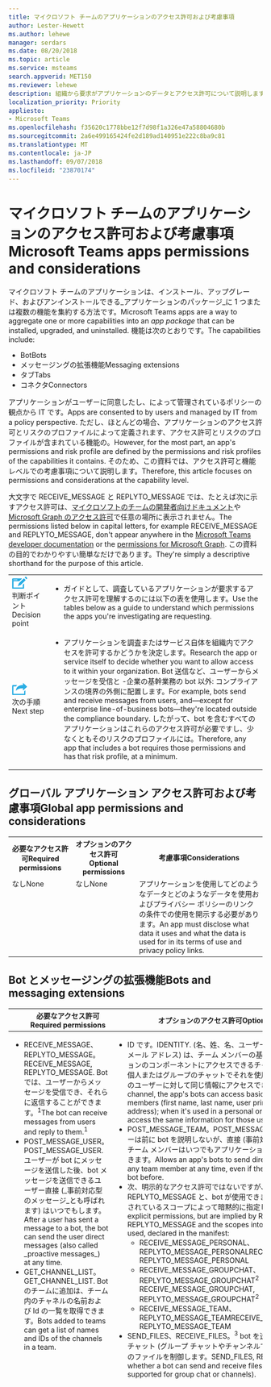 ```yaml
---
title: マイクロソフト チームのアプリケーションのアクセス許可および考慮事項
author: Lester-Hewett
ms.author: lehewe
manager: serdars
ms.date: 08/20/2018
ms.topic: article
ms.service: msteams
search.appverid: MET150
ms.reviewer: lehewe
description: 組織から要求がアプリケーションのデータとアクセス許可について説明します。
localization_priority: Priority
appliesto:
- Microsoft Teams
ms.openlocfilehash: f35620c1778bbe12f7d98f1a326e47a58804680b
ms.sourcegitcommit: 2a6e499165424fe2d189ad140951e222c8ba9c81
ms.translationtype: MT
ms.contentlocale: ja-JP
ms.lasthandoff: 09/07/2018
ms.locfileid: "23870174"
---
```

# <a name="microsoft-teams-apps-permissions-and-considerations"></a><span data-ttu-id="7a8ed-103">マイクロソフト チームのアプリケーションのアクセス許可および考慮事項</span><span class="sxs-lookup"><span data-stu-id="7a8ed-103">Microsoft Teams apps permissions and considerations</span></span>

<span data-ttu-id="7a8ed-104">マイクロソフト チームのアプリケーションは、インストール、アップグレード、およびアンインストールできる_アプリケーションのパッケージ_に 1 つまたは複数の機能を集約する方法です。</span><span class="sxs-lookup"><span data-stu-id="7a8ed-104">Microsoft Teams apps are a way to aggregate one or more capabilities into an _app package_ that can be installed, upgraded, and uninstalled.</span></span> <span data-ttu-id="7a8ed-105">機能は次のとおりです。</span><span class="sxs-lookup"><span data-stu-id="7a8ed-105">The capabilities include:</span></span>

-   <span data-ttu-id="7a8ed-106">Bot</span><span class="sxs-lookup"><span data-stu-id="7a8ed-106">Bots</span></span>
-   <span data-ttu-id="7a8ed-107">メッセージングの拡張機能</span><span class="sxs-lookup"><span data-stu-id="7a8ed-107">Messaging extensions</span></span>
-   <span data-ttu-id="7a8ed-108">タブ</span><span class="sxs-lookup"><span data-stu-id="7a8ed-108">Tabs</span></span>
-   <span data-ttu-id="7a8ed-109">コネクタ</span><span class="sxs-lookup"><span data-stu-id="7a8ed-109">Connectors</span></span>

<span data-ttu-id="7a8ed-110">アプリケーションがユーザーに同意したし、によって管理されているポリシーの観点から IT です。</span><span class="sxs-lookup"><span data-stu-id="7a8ed-110">Apps are consented to by users and managed by IT from a policy perspective.</span></span> <span data-ttu-id="7a8ed-111">ただし、ほとんどの場合、アプリケーションのアクセス許可とリスクのプロファイルによって定義されます、アクセス許可とリスクのプロファイルが含まれている機能の。</span><span class="sxs-lookup"><span data-stu-id="7a8ed-111">However, for the most part, an app's permissions and risk profile are defined by the permissions and risk profiles of the capabilities it contains.</span></span> <span data-ttu-id="7a8ed-112">そのため、この資料では、アクセス許可と機能レベルでの考慮事項について説明します。</span><span class="sxs-lookup"><span data-stu-id="7a8ed-112">Therefore, this article focuses on permissions and considerations at the capability level.</span></span>

<span data-ttu-id="7a8ed-113">大文字で RECEIVE_MESSAGE と REPLYTO_MESSAGE では、たとえば次に示すアクセス許可は、[マイクロソフトのチームの開発者向けドキュメント](https://aka.ms/teamsdevdocs)や[Microsoft Graph のアクセス許可](https://developer.microsoft.com/graph/docs/concepts/permissions_reference)で任意の場所に表示されません。</span><span class="sxs-lookup"><span data-stu-id="7a8ed-113">The permissions listed below in capital letters, for example RECEIVE_MESSAGE and REPLYTO_MESSAGE, don't appear anywhere in the [Microsoft Teams developer documentation](https://aka.ms/teamsdevdocs) or the [permissions for Microsoft Graph](https://developer.microsoft.com/graph/docs/concepts/permissions_reference).</span></span> <span data-ttu-id="7a8ed-114">この資料の目的でわかりやすい簡単なだけであります。</span><span class="sxs-lookup"><span data-stu-id="7a8ed-114">They're simply a descriptive shorthand for the purpose of this article.</span></span>


|    |     |
|-----------|------------|
| ![](media/audio_conferencing_image7.png) <br/><span data-ttu-id="7a8ed-115">判断ポイント</span><span class="sxs-lookup"><span data-stu-id="7a8ed-115">Decision point</span></span>|<ul><li><span data-ttu-id="7a8ed-116">ガイドとして、調査しているアプリケーションが要求するアクセス許可を理解するのには以下の表を使用します。</span><span class="sxs-lookup"><span data-stu-id="7a8ed-116">Use the tables below as a guide to understand which permissions the apps you're investigating are requesting.</span></span></li></ul> |
| ![](media/audio_conferencing_image9.png)<br/><span data-ttu-id="7a8ed-117">次の手順</span><span class="sxs-lookup"><span data-stu-id="7a8ed-117">Next step</span></span>|<ul><li><span data-ttu-id="7a8ed-118">アプリケーションを調査またはサービス自体を組織内でアクセスを許可するかどうかを決定します。</span><span class="sxs-lookup"><span data-stu-id="7a8ed-118">Research the app or service itself to decide whether you want to allow access to it within your organization.</span></span> <span data-ttu-id="7a8ed-119">Bot 送信など、ユーザーからメッセージを受信と -企業の基幹業務の bot 以外: コンプライアンスの境界の外側に配置します。</span><span class="sxs-lookup"><span data-stu-id="7a8ed-119">For example, bots send and receive messages from users, and—except for enterprise line-of-business bots—they're located outside the compliance boundary.</span></span> <span data-ttu-id="7a8ed-120">したがって、bot を含むすべてのアプリケーションはこれらのアクセス許可が必要ですし、少なくともそのリスクのプロファイルには。</span><span class="sxs-lookup"><span data-stu-id="7a8ed-120">Therefore, any app that includes a bot requires those permissions and has that risk profile, at a minimum.</span></span> </li></ul>|

## <a name="global-app-permissions-and-considerations"></a><span data-ttu-id="7a8ed-121">グローバル アプリケーション アクセス許可および考慮事項</span><span class="sxs-lookup"><span data-stu-id="7a8ed-121">Global app permissions and considerations</span></span>

<table>
  <tr>
    <th width="25%"><span data-ttu-id="7a8ed-122">必要なアクセス許可</span><span class="sxs-lookup"><span data-stu-id="7a8ed-122">Required permissions</span></span></th>
    <th width="25%"><span data-ttu-id="7a8ed-123">オプションのアクセス許可</span><span class="sxs-lookup"><span data-stu-id="7a8ed-123">Optional permissions</span></span></th>
    <th width="50%"><span data-ttu-id="7a8ed-124">考慮事項</span><span class="sxs-lookup"><span data-stu-id="7a8ed-124">Considerations</span></span></th>
  </tr>
  <tr>
    <td valign="top"><span data-ttu-id="7a8ed-125">なし</span><span class="sxs-lookup"><span data-stu-id="7a8ed-125">None</span></span></td>
    <td valign="top"><span data-ttu-id="7a8ed-126">なし</span><span class="sxs-lookup"><span data-stu-id="7a8ed-126">None</span></span></td>
    <td valign="top"><span data-ttu-id="7a8ed-127">アプリケーションを使用してどのようなデータとどのようなデータを使用およびプライバシー ポリシーのリンクの条件での使用を開示する必要があります。</span><span class="sxs-lookup"><span data-stu-id="7a8ed-127">An app must disclose what data it uses and what the data is used for in its terms of use and privacy policy links.</span></span></td>
  </tr>
</table>

## <a name="bots-and-messaging-extensions"></a><span data-ttu-id="7a8ed-128">Bot とメッセージングの拡張機能</span><span class="sxs-lookup"><span data-stu-id="7a8ed-128">Bots and messaging extensions</span></span>

<table>
 <thead>
  <tr>
    <th width="0.5%"></th>
    <th width="24.5%"><span data-ttu-id="7a8ed-129">必要なアクセス許可</span><span class="sxs-lookup"><span data-stu-id="7a8ed-129">Required permissions</span></span></th>
    <th width="25%"><span data-ttu-id="7a8ed-130">オプションのアクセス許可</span><span class="sxs-lookup"><span data-stu-id="7a8ed-130">Optional permissions</span></span></th>
    <th width="50%"><span data-ttu-id="7a8ed-131">考慮事項</span><span class="sxs-lookup"><span data-stu-id="7a8ed-131">Considerations</span></span></th>
  </tr>
</thead>
<tbody>
   <tr>
    <td valign="top" colspan="2"><ul><li>   <span data-ttu-id="7a8ed-132">RECEIVE_MESSAGE、REPLYTO_MESSAGE。</span><span class="sxs-lookup"><span data-stu-id="7a8ed-132">RECEIVE_MESSAGE, REPLYTO_MESSAGE.</span></span> <span data-ttu-id="7a8ed-133">Bot では、ユーザーからメッセージを受信でき、それらに返信することができます。<sup>1</sup></span><span class="sxs-lookup"><span data-stu-id="7a8ed-133">The bot can receive messages from users and reply to them.<sup>1</sup></span></span></li><li><span data-ttu-id="7a8ed-134">POST_MESSAGE_USER。</span><span class="sxs-lookup"><span data-stu-id="7a8ed-134">POST_MESSAGE_USER.</span></span> <span data-ttu-id="7a8ed-135">ユーザーが bot にメッセージを送信した後、bot メッセージを送信できるユーザー直接 (_事前対応型のメッセージ_とも呼ばれます) はいつでもします。</span><span class="sxs-lookup"><span data-stu-id="7a8ed-135">After a user has sent a message to a bot, the bot can send the user direct messages (also called _proactive messages_) at any time.</span></span></li><li><span data-ttu-id="7a8ed-136">GET_CHANNEL_LIST。</span><span class="sxs-lookup"><span data-stu-id="7a8ed-136">GET_CHANNEL_LIST.</span></span> <span data-ttu-id="7a8ed-137">Bot のチームに追加は、チーム内のチャネルの名前および Id の一覧を取得できます。</span><span class="sxs-lookup"><span data-stu-id="7a8ed-137">Bots added to teams can get a list of names and IDs of the channels in a team.</span></span></li></ul></td>
    <td valign="top"><ul><li><span data-ttu-id="7a8ed-138">ID です。</span><span class="sxs-lookup"><span data-stu-id="7a8ed-138">IDENTITY.</span></span> <span data-ttu-id="7a8ed-139">(名、姓、名、ユーザー プリンシパル名 [UPN]、e メール アドレス) は、チーム メンバーの基本的な id 情報をアプリケーションのコンポーネントにアクセスできるチャネルでそれを使用する場合個人またはグループのチャットでそれを使用する場合、ボットはそれらのユーザーに対して同じ情報にアクセスできます。</span><span class="sxs-lookup"><span data-stu-id="7a8ed-139">When it's used in a channel, the app's bots can access basic identity information of team members (first name, last name, user principal name [UPN], email address); when it's used in a personal or group chat, the bot can access the same information for those users.</span></span></li><li> <span data-ttu-id="7a8ed-140">POST_MESSAGE_TEAM。</span><span class="sxs-lookup"><span data-stu-id="7a8ed-140">POST_MESSAGE_TEAM.</span></span> <span data-ttu-id="7a8ed-141">場合でも、ユーザーは前に bot を説明しないが、直接 (事前対応型) にメッセージを送信、チーム メンバーはいつでもアプリケーションのコンポーネントを使用できます。</span><span class="sxs-lookup"><span data-stu-id="7a8ed-141">Allows an app's bots to send direct (proactive) messages to any team member at any time, even if the user has never talked to the bot before.</span></span></li><li><span data-ttu-id="7a8ed-142">次、明示的なアクセス許可ではないですが、RECEIVE_MESSAGE と REPLYTO_MESSAGE と、bot が使用できますが、マニフェストで宣言されているスコープによって暗黙的に指定します。</span><span class="sxs-lookup"><span data-stu-id="7a8ed-142">The following are not explicit permissions, but are implied by RECEIVE_MESSAGE and REPLYTO_MESSAGE and the scopes into which the bots can be used, declared in the manifest:</span></span> <ul><li><span data-ttu-id="7a8ed-143">RECEIVE_MESSAGE_PERSONAL、REPLYTO_MESSAGE_PERSONAL</span><span class="sxs-lookup"><span data-stu-id="7a8ed-143">RECEIVE_MESSAGE_PERSONAL, REPLYTO_MESSAGE_PERSONAL</span></span></li><li><span data-ttu-id="7a8ed-144">RECEIVE_MESSAGE_GROUPCHAT、REPLYTO_MESSAGE_GROUPCHAT<sup>2</sup> </span><span class="sxs-lookup"><span data-stu-id="7a8ed-144">RECEIVE_MESSAGE_GROUPCHAT, REPLYTO_MESSAGE_GROUPCHAT<sup>2</sup> </span></span></li><li><span data-ttu-id="7a8ed-145">RECEIVE_MESSAGE_TEAM、REPLYTO_MESSAGE_TEAM</span><span class="sxs-lookup"><span data-stu-id="7a8ed-145">RECEIVE_MESSAGE_TEAM, REPLYTO_MESSAGE_TEAM</span></span></li></ul><li><span data-ttu-id="7a8ed-146">SEND_FILES、RECEIVE_FILES。<sup>3</sup> bot を送受信するかどうかは個人のチャット (グループ チャットやチャンネルではサポートされていません) のファイルを制御します。</span><span class="sxs-lookup"><span data-stu-id="7a8ed-146">SEND_FILES, RECEIVE_FILES.<sup>3</sup> Controls whether a bot can send and receive files in personal chat (not yet supported for group chat or channels).</span></span></li></ul></td>
    <td valign="top"><ul><li><span data-ttu-id="7a8ed-147">Bot では、チームが追加されたことや、それらをインストールしているユーザーにへのアクセスがあるだけです。</span><span class="sxs-lookup"><span data-stu-id="7a8ed-147">Bots only have access to teams to which they've been added or to users who have installed them.</span></span></li><li><span data-ttu-id="7a8ed-148">ボットでして明示的に指定されてユーザーがメッセージを受信するのみです。</span><span class="sxs-lookup"><span data-stu-id="7a8ed-148">Bots only receive messages in which they're explicitly mentioned by users.</span></span> <span data-ttu-id="7a8ed-149">このデータは、企業ネットワークを残します。</span><span class="sxs-lookup"><span data-stu-id="7a8ed-149">This data leaves the corporate network.</span></span></li><li>    <span data-ttu-id="7a8ed-150">ボットは、記載されている場合、会話にのみ返信できます。</span><span class="sxs-lookup"><span data-stu-id="7a8ed-150">Bots can only reply to conversations in which they're mentioned.</span></span></li><li><span data-ttu-id="7a8ed-151">Bot がそのユーザーの ID を保存する場合は、ユーザーは、bot と conversed が、した後メッセージを送信できるユーザー直接任意の時点。</span><span class="sxs-lookup"><span data-stu-id="7a8ed-151">After a user has conversed with a bot, if the bot stores that user's ID, it can send that user direct messages at any time.</span></span> </li><li><span data-ttu-id="7a8ed-152">Bot へのメッセージ、フィッシング詐欺やマルウェアのサイトへのリンクが含まれている理論的に可能ですが、テナント管理者、ユーザー、または Microsoft によってグローバルにボットをブロックすることができます。</span><span class="sxs-lookup"><span data-stu-id="7a8ed-152">It is theoretically possible for bot messages to contain links to phishing or malware sites, but bots can be blocked by the user, the tenant admin, or globally by Microsoft.</span></span> </li><li><span data-ttu-id="7a8ed-153">Bot を取得できます (および格納可能性があります)、アプリケーションの追加には、チーム メンバーや個人またはグループのチャットの個々 のユーザーの非常に基本的な id 情報。</span><span class="sxs-lookup"><span data-stu-id="7a8ed-153">A bot can retrieve (and might store) very basic identity information for the team members the app has been added to, or for individual users in personal or group chats.</span></span> <span data-ttu-id="7a8ed-154">さらにこれらのユーザーに関する情報を取得、bot は Azure Active Directory (AD の Azure) にサインインすることを求める必要があります。</span><span class="sxs-lookup"><span data-stu-id="7a8ed-154">To get further information about these users, the bot must require them to sign in to Azure Active Directory (Azure AD).</span></span> </li><li><span data-ttu-id="7a8ed-155">Bot を取得できます (および格納可能性があります)、チーム内のチャンネルのリストこのデータは、企業ネットワークを残します。</span><span class="sxs-lookup"><span data-stu-id="7a8ed-155">Bots can retrieve (and might store) the list of channels in a team; this data leaves the corporate network.</span></span> </li><li><span data-ttu-id="7a8ed-156">Bot にファイルを送信すると、ファイルは、企業ネットワークを残します。</span><span class="sxs-lookup"><span data-stu-id="7a8ed-156">When a file is sent to a bot, the file leaves the corporate network.</span></span> <span data-ttu-id="7a8ed-157">ファイルを送受信するファイルごとにユーザーの承認が必要です。</span><span class="sxs-lookup"><span data-stu-id="7a8ed-157">Sending and receiving files requires user approval for each file.</span></span> </li><li><span data-ttu-id="7a8ed-158">既定では、ボットは、ユーザーの代わりに動作する機能を持っていないが、bot がサインインするにはユーザーに問い合わせることができます。ユーザーがサインインするとすぐに bot が追加作業を実行できます、アクセス トークンがあります。</span><span class="sxs-lookup"><span data-stu-id="7a8ed-158">By default, bots don't have the ability to act on behalf of the user, but bots can ask users to sign in; as soon as the user signs in, the bot will have an access token with which it can do additional things.</span></span> <span data-ttu-id="7a8ed-159">Bot と、ユーザーがサインインした場所によって異なります正確にどのようなこれらの要素を追加、: bot に登録されている AD の Azure アプリケーションでは<a href="https://apps.dev.microsoft.com/">https://apps.dev.microsoft.com/</a>と、独自のアクセス許可のセットを持つことができます。</span><span class="sxs-lookup"><span data-stu-id="7a8ed-159">Exactly what those additional things are depends on the bot and where the user signs in: a bot is an Azure AD app registered at <a href="https://apps.dev.microsoft.com/">https://apps.dev.microsoft.com/</a> and can have its own set of permissions.</span></span></li><li><span data-ttu-id="7a8ed-160">ユーザーを追加またはチームから削除されるたびに、bot は式ではありません。</span><span class="sxs-lookup"><span data-stu-id="7a8ed-160">Bots are informed whenever users are added to or deleted from a team.</span></span></li><li><span data-ttu-id="7a8ed-161">ボットは、ユーザーの IP アドレスまたはその他の参照元の情報に表示されていません。</span><span class="sxs-lookup"><span data-stu-id="7a8ed-161">Bots don't see users' IP addresses or other referrer information.</span></span> <span data-ttu-id="7a8ed-162">すべての情報は、Microsoft から取得されます。</span><span class="sxs-lookup"><span data-stu-id="7a8ed-162">All information comes from Microsoft.</span></span> <span data-ttu-id="7a8ed-163">(1 つの例外: ユーザーの IP アドレスと参照元の情報にサインインしている UI が表示されます bot は、独自のサインイン処理を実装する場合です)。</span><span class="sxs-lookup"><span data-stu-id="7a8ed-163">(There is one exception: if a bot implements its own sign-in experience, the sign-in UI will see users' IP addresses and referrer information.)</span></span></li><li><span data-ttu-id="7a8ed-164">メッセージングの拡張機能は、その一方で、操作を行いますを参照してくださいユーザーの IP アドレスと参照元の情報です。</span><span class="sxs-lookup"><span data-stu-id="7a8ed-164">Messaging extensions, on the other hand, do see users' IP addresses and referrer information.</span></span></li><li><span data-ttu-id="7a8ed-165">アプリのガイドラインなど、AppSource のレビュー プロセス用に有効な (POST_MESSAGE_TEAM のアクセス許可) を使用してユーザーに個人用のチャット メッセージを投稿することで判断が必要です。</span><span class="sxs-lookup"><span data-stu-id="7a8ed-165">App guidelines (and our AppSource review process) require discretion in posting personal chat messages to users (via the POST_MESSAGE_TEAM permission) for valid purposes.</span></span> <span data-ttu-id="7a8ed-166">迷惑行為、発生時にユーザーは、ボットをブロックできます、テナント管理者は、アプリケーションをブロックできます Microsoft ブロック bot 集中的に必要な場合。</span><span class="sxs-lookup"><span data-stu-id="7a8ed-166">In the event of abuse, users can block the bot, tenant admins can block the app, and Microsoft can block bots centrally if necessary.</span></span></li></ul></td>
</tr>
</tbody>
<tfoot>
<tr><td align="right"><span data-ttu-id="7a8ed-167"><sup>1</sup></span><span class="sxs-lookup"><span data-stu-id="7a8ed-167"><sup>1</sup></span></span></td><td colspan="3"><span data-ttu-id="7a8ed-168">いくつかのボットは、(POST_MESSAGE_USER) のメッセージを送信するのみです。</span><span class="sxs-lookup"><span data-stu-id="7a8ed-168">Some bots only send messages (POST_MESSAGE_USER).</span></span> <span data-ttu-id="7a8ed-169">呼ばれるロボットの「通知のみ」、しかしという用語は、どのような bot を許可または許可しないを参照してください会話経験を公開する bot が望まないことを意味しますしますです。</span><span class="sxs-lookup"><span data-stu-id="7a8ed-169">They're called "notification-only" bots, but the term doesn't refer to what a bot is allowed or not allowed to do, it means that the bot doesn't want to expose a conversational experience.</span></span> <span data-ttu-id="7a8ed-170">チームでは、このフィールドを使用して、通常は有効になります; する UI の機能を無効にします。bot は、何がすることを許可しないで会話の経験を公開しているボットに比較に縛られない。</span><span class="sxs-lookup"><span data-stu-id="7a8ed-170">Teams uses this field to disable functionality in the UI that would ordinarily be enabled; the bot isn't restricted in what it's allowed to do compared to bots that do expose a conversational experience.</span></span></td></tr>
<tr><td align="right"><span data-ttu-id="7a8ed-171"><sup>2</sup></span><span class="sxs-lookup"><span data-stu-id="7a8ed-171"><sup>2</sup></span></span></td><td colspan="3"><span data-ttu-id="7a8ed-172">Developer Preview 現在の。</span><span class="sxs-lookup"><span data-stu-id="7a8ed-172">Currently in Developer Preview.</span></span></td></tr>
<tr><td align="right"><span data-ttu-id="7a8ed-173"><sup>3</sup></span><span class="sxs-lookup"><span data-stu-id="7a8ed-173"><sup>3</sup></span></span></td><td colspan="3"><span data-ttu-id="7a8ed-174">Developer Preview 現在の。</span><span class="sxs-lookup"><span data-stu-id="7a8ed-174">Currently in Developer Preview.</span></span> <span data-ttu-id="7a8ed-175">によって管理される、<code>supportsFiles</code>アプリケーションの manifest.json ファイル内の bot オブジェクトにブール型のプロパティです。</span><span class="sxs-lookup"><span data-stu-id="7a8ed-175">Governed by the <code>supportsFiles</code> Boolean property on the bot object in the manifest.json file for the app.</span></span></td>
</tr>
</tfoot>
</table>

> [!Note]
> <ul><li><span data-ttu-id="7a8ed-176">独自記号には、bot が含まれる場合は、1 秒-別-同意経験初めてのユーザーに署名します。</span><span class="sxs-lookup"><span data-stu-id="7a8ed-176">If a bot has its own sign-in, there's a second—different—consent experience the first time the user signs in.</span></span></li><li><span data-ttu-id="7a8ed-177">現在、(bot、タブ、コネクタ、またはメッセージングの拡張機能) は、チーム アプリケーション内の機能のいずれかに関連付けられた Azure AD のアクセス許可は、チームのアクセス許可の一覧をここから完全に独立しました。</span><span class="sxs-lookup"><span data-stu-id="7a8ed-177">Currently, the Azure AD permissions associated with any of the capabilities inside a Teams app (bot, tab, connector, or messaging extension) are completely separate from the Teams permissions listed here.</span></span></li></ul>


## <a name="tabs"></a><span data-ttu-id="7a8ed-178">タブ</span><span class="sxs-lookup"><span data-stu-id="7a8ed-178">Tabs</span></span>

<span data-ttu-id="7a8ed-179">タブは、チーム内で実行される web サイトです。</span><span class="sxs-lookup"><span data-stu-id="7a8ed-179">A tab is a website running inside Teams.</span></span>

<table>
  <tr>
    <th width="25%"><span data-ttu-id="7a8ed-180">必要なアクセス許可</span><span class="sxs-lookup"><span data-stu-id="7a8ed-180">Required permissions</span></span></th>
    <th width="25%"><span data-ttu-id="7a8ed-181">オプションのアクセス許可</span><span class="sxs-lookup"><span data-stu-id="7a8ed-181">Optional permissions</span></span></th>
    <th width="50%"><span data-ttu-id="7a8ed-182">考慮事項</span><span class="sxs-lookup"><span data-stu-id="7a8ed-182">Considerations</span></span></th>
  </tr>
  <tr>
    <td valign="top"><span data-ttu-id="7a8ed-183">SEND_AND_RECEIVE_WEB_DATA</span><span class="sxs-lookup"><span data-stu-id="7a8ed-183">SEND_AND_RECEIVE_WEB_DATA</span></span></td>
    <td valign="top"><span data-ttu-id="7a8ed-184">[なし] (現在)。</span><span class="sxs-lookup"><span data-stu-id="7a8ed-184">None (currently).</span></span></td>
    <td valign="top"><ul><li><span data-ttu-id="7a8ed-185">タブのリスク プロファイルは、[ブラウザー] タブで実行されている同じ web サイトとほぼ同じです。</span><span class="sxs-lookup"><span data-stu-id="7a8ed-185">The risk profile for a tab is almost identical to that same website running in a browser tab.</span></span> </li><li><span data-ttu-id="7a8ed-186">タブは、また、コンテキストになっているサインイン名を含めると、オフィスの ID、現在のユーザーの 365 グループ (チーム) が置かれているでは、テナント ID とユーザーの現在のロケール ID、現在のユーザーでは、Azure AD オブジェクトの UPN を取得します。</span><span class="sxs-lookup"><span data-stu-id="7a8ed-186">A tab also gets the context in which it's running, including the sign-in name and UPN of the current user, the Azure AD Object ID for the current user, the ID of the Office 365 Group (team) in which it resides, the tenant ID, and the current locale of the user.</span></span> <span data-ttu-id="7a8ed-187">ただし、ユーザーの情報には、これらの Id をマップするには、タブは Azure AD にサインインするユーザーを作成する必要があります。</span><span class="sxs-lookup"><span data-stu-id="7a8ed-187">However, to map these IDs to a user's information, the tab would have to make the user sign in to Azure AD.</span></span></li></ul></td>
  </tr>
  </table>

## <a name="connectors"></a><span data-ttu-id="7a8ed-188">コネクタ</span><span class="sxs-lookup"><span data-stu-id="7a8ed-188">Connectors</span></span>

<span data-ttu-id="7a8ed-189">コネクタは、外部システム内のイベントの発生時にチャネルにメッセージを投稿します。</span><span class="sxs-lookup"><span data-stu-id="7a8ed-189">A connector posts messages to a channel when events in an external system occur.</span></span>

  <table>
  <tr>
    <th width="25%"><span data-ttu-id="7a8ed-190">必要なアクセス許可</span><span class="sxs-lookup"><span data-stu-id="7a8ed-190">Required permissions</span></span></th>
    <th width="25%"><span data-ttu-id="7a8ed-191">オプションのアクセス許可</span><span class="sxs-lookup"><span data-stu-id="7a8ed-191">Optional permissions</span></span></th>
    <th width="50%"><span data-ttu-id="7a8ed-192">考慮事項</span><span class="sxs-lookup"><span data-stu-id="7a8ed-192">Considerations</span></span></th>
  </tr>
  <tr>
    <td valign="top"><span data-ttu-id="7a8ed-193">POST_MESSAGE_CHANNEL</span><span class="sxs-lookup"><span data-stu-id="7a8ed-193">POST_MESSAGE_CHANNEL</span></span></td>
    <td valign="top"><span data-ttu-id="7a8ed-194">REPLYTO_CONNECTOR_MESSAGE。</span><span class="sxs-lookup"><span data-stu-id="7a8ed-194">REPLYTO_CONNECTOR_MESSAGE.</span></span> <span data-ttu-id="7a8ed-195">特定のコネクタは、GitHub の問題への応答を追加することや、Trello カードに日付を追加するなどの対象となるメッセージへの返信、コネクタを投稿するユーザーを許可する、_実践的なメッセージ_をサポートします。</span><span class="sxs-lookup"><span data-stu-id="7a8ed-195">Certain connectors support _actionable messages_, which allow users to post targeted replies to the connector message, for example by adding a response to a GitHub issue or adding a date to a Trello card.</span></span></td>
    <td valign="top"><ul><li><span data-ttu-id="7a8ed-196">投稿することは、ユーザーまたはメッセージを受信したコネクタのメッセージを投稿するシステムを知らない: 受信者に関する情報が公開されません。</span><span class="sxs-lookup"><span data-stu-id="7a8ed-196">The system that posts connector messages doesn't know who it's posting to or who receives the messages: no information about the recipient is disclosed.</span></span> <span data-ttu-id="7a8ed-197">(マイクロソフトでは、実際の受信者では、テナントされません。マイクロソフトはチャネルへの実際のポスト。</span><span class="sxs-lookup"><span data-stu-id="7a8ed-197">(Microsoft is the actual recipient, not the tenant; Microsoft does the actual post to the channel.)</span></span></li><li><span data-ttu-id="7a8ed-198">データなしのままに企業ネットワークのチャネルにコネクタのメッセージが転記されるときです。</span><span class="sxs-lookup"><span data-stu-id="7a8ed-198">No data leaves the corporate network when connector messages are posted to a channel.</span></span></li><li><span data-ttu-id="7a8ed-199">実践的なメッセージ (REPLYTO_CONNECTOR_MESSAGE のアクセス許可) をサポートするためのコネクタもが表示されていない IP アドレスと参照元の情報です。この情報がマイクロソフトに送信され、コネクタ ポータルで、マイクロソフトに登録されていた HTTP エンドポイントにルーティングされます。</span><span class="sxs-lookup"><span data-stu-id="7a8ed-199">Connectors that support actionable messages (REPLYTO_CONNECTOR_MESSAGE permission) also don't see IP address and referrer information; this information is sent to Microsoft and then routed to HTTP endpoints that were previously registered with Microsoft in the Connectors portal.</span></span></li><li><span data-ttu-id="7a8ed-200">チャネルのコネクタが構成されているたびに、そのコネクタのインスタンスの一意な URL が作成されます。</span><span class="sxs-lookup"><span data-stu-id="7a8ed-200">Each time a connector is configured for a channel, a unique URL for that connector instance is created.</span></span> <span data-ttu-id="7a8ed-201">そのコネクタのインスタンスが削除された場合、URL が使用されなくことができます。</span><span class="sxs-lookup"><span data-stu-id="7a8ed-201">If that connector instance is deleted, the URL can no longer be used.</span></span></li><li><span data-ttu-id="7a8ed-202">コネクタのメッセージは、添付ファイルを含めることはできません。</span><span class="sxs-lookup"><span data-stu-id="7a8ed-202">Connector messages can't contain file attachments.</span></span></li><li><span data-ttu-id="7a8ed-203">コネクタのインスタンスの URL は、シークレットと機密情報として扱う必要が: すべてのユーザーに URL を投稿できることなどの電子メール アドレスです。</span><span class="sxs-lookup"><span data-stu-id="7a8ed-203">The connector instance URL should be treated as secret/confidential: anyone who has that URL can post to it, like an email address.</span></span> <span data-ttu-id="7a8ed-204">したがって、スパムやフィッシング詐欺やマルウェアのサイトへのリンクのいくつかのリスクがあります。</span><span class="sxs-lookup"><span data-stu-id="7a8ed-204">Therefore, there's some risk of spam or links to phishing or malware sites.</span></span> <span data-ttu-id="7a8ed-205">発生する場合、チームの所有者は、コネクタのインスタンスを削除できます。</span><span class="sxs-lookup"><span data-stu-id="7a8ed-205">If that were to happen, team owners can delete the connector instance.</span></span></li><li><span data-ttu-id="7a8ed-206">コネクタ メッセージを無効にして、スパム/フィッシング/マルウェアのリンクを送信を開始するが送信するサービス、テナント管理者がコネクタの新しいインスタンス作成されないようにするし、Microsoft が集中的にブロックします。</span><span class="sxs-lookup"><span data-stu-id="7a8ed-206">If the service that sends connector messages were to become compromised and start sending spam/phishing/malware links, a tenant administrator can prevent new connector instances from being created and Microsoft can block them centrally.</span></span></li></ul></td>
  </tr>
</table>

> [!Note]
> <span data-ttu-id="7a8ed-207">現在では、実践的なメッセージ (REPLYTO_CONNECTOR_MESSAGE のアクセス許可) をサポートするコネクタを確認することはできません。</span><span class="sxs-lookup"><span data-stu-id="7a8ed-207">It's not currently possible to know which connectors support actionable messages (REPLYTO_CONNECTOR_MESSAGE permission).</span></span>


## <a name="outgoing-webhooks"></a><span data-ttu-id="7a8ed-208">発信 webhooks</span><span class="sxs-lookup"><span data-stu-id="7a8ed-208">Outgoing webhooks</span></span>

<span data-ttu-id="7a8ed-209">_発信 webhooks_は、テナントの sideloading が有効になっている場合、その場でチーム メンバーやチームの所有者によって作成されます。</span><span class="sxs-lookup"><span data-stu-id="7a8ed-209">_Outgoing webhooks_ are created on the fly by team owners or team members if sideloading is enabled for a tenant.</span></span> <span data-ttu-id="7a8ed-210">チームのアプリケーションでの機能ではありません。この情報では、完全を期すのために含まれています。</span><span class="sxs-lookup"><span data-stu-id="7a8ed-210">They aren't capabilities of Teams apps; this information is included for completeness.</span></span>

<table>
  <tr>
    <th width="25%"><span data-ttu-id="7a8ed-211">必要なアクセス許可</span><span class="sxs-lookup"><span data-stu-id="7a8ed-211">Required permissions</span></span></th>
    <th width="25%"><span data-ttu-id="7a8ed-212">オプションのアクセス許可</span><span class="sxs-lookup"><span data-stu-id="7a8ed-212">Optional permissions</span></span></th>
    <th width="50%"><span data-ttu-id="7a8ed-213">考慮事項</span><span class="sxs-lookup"><span data-stu-id="7a8ed-213">Considerations</span></span></th>
  </tr>
    <tr>
    <td valign="top"><span data-ttu-id="7a8ed-214">RECEIVE_MESSAGE、REPLYTO_MESSAGE。</span><span class="sxs-lookup"><span data-stu-id="7a8ed-214">RECEIVE_MESSAGE, REPLYTO_MESSAGE.</span></span> <span data-ttu-id="7a8ed-215">ユーザーからメッセージを受信し、それらに返信できます。</span><span class="sxs-lookup"><span data-stu-id="7a8ed-215">Can receive messages from users and reply to them.</span></span></td>
    <td valign="top"><span data-ttu-id="7a8ed-216">なし</span><span class="sxs-lookup"><span data-stu-id="7a8ed-216">None</span></span></td>
    <td valign="top"><ul><li><span data-ttu-id="7a8ed-217">送信 webhooks は bot に似ていますより少ない特権を持っています。</span><span class="sxs-lookup"><span data-stu-id="7a8ed-217">Outgoing webhooks are similar to bots but have fewer privileges.</span></span> <span data-ttu-id="7a8ed-218">する必要があります明示的に説明、ボットと同じようにします。</span><span class="sxs-lookup"><span data-stu-id="7a8ed-218">They must be explicitly mentioned, just like bots.</span></span></li><li><span data-ttu-id="7a8ed-219">送信、webhook を登録すると、_シークレット_が生成されます。 送信者の悪意のある攻撃者ではなくマイクロソフトのチームがあることを確認するのには送信 webhook を作成することができます。</span><span class="sxs-lookup"><span data-stu-id="7a8ed-219">When an outgoing webhook is registered, a _secret_ is generated, which allows the outgoing webhook to verify that the sender is Microsoft Teams as opposed to a malicious attacker.</span></span> <span data-ttu-id="7a8ed-220">このシークレットは、シークレットを維持する必要があります。アクセス権を持つ任意のユーザーは、マイクロソフトのチームを偽装できます。</span><span class="sxs-lookup"><span data-stu-id="7a8ed-220">This secret should remain a secret; anyone who has access to it can impersonate Microsoft Teams.</span></span> <span data-ttu-id="7a8ed-221">機密情報が危険にさらされた場合、送信 webhook を削除し、再作成、新しいシークレットが生成されます。</span><span class="sxs-lookup"><span data-stu-id="7a8ed-221">If the secret is compromised, the outgoing webhook can be deleted and re-created, and a new secret will be generated.</span></span></li><li><span data-ttu-id="7a8ed-222">シークレットを検証しませんが、送信 webhook を作成することは、それに対してお勧めします。</span><span class="sxs-lookup"><span data-stu-id="7a8ed-222">Although it's possible to create an outgoing webhook that doesn't validate the secret, we recommend against it.</span></span></li><li><span data-ttu-id="7a8ed-223">以外の受信と、メッセージへの返信、webhooks を送信するわけではありません: メッセージを送信することはできません事前に、ファイルの受信または送信できません、することはできません他の操作を受信および返信メッセージには、ボットを除くはことができます。</span><span class="sxs-lookup"><span data-stu-id="7a8ed-223">Other than receiving and replying to messages, outgoing webhooks can't do much: they can't proactively send messages, they can't send or receive files, they can't do anything else that bots can do except receive and reply to messages.</span></span></li></ul></td>
  </tr>
</table>